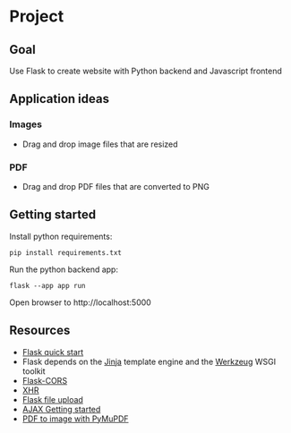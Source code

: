 # Project

## Goal
Use Flask to create website with Python backend and Javascript frontend

## Application ideas

### Images
- Drag and drop image files that are resized
### PDF
- Drag and drop PDF files that are converted to PNG

## Getting started
Install python requirements:

`pip install requirements.txt`

Run the python backend app:

`flask --app app run`

Open browser to http://localhost:5000

## Resources
- [Flask quick start](https://flask.palletsprojects.com/en/2.2.x/quickstart/)
- Flask depends on the [Jinja](https://jinja.palletsprojects.com/) template engine and the [Werkzeug](https://werkzeug.palletsprojects.com/) WSGI toolkit
- [Flask-CORS](https://flask-cors.readthedocs.io/en/latest/index.html)
- [XHR](https://developer.mozilla.org/en-US/docs/Web/API/XMLHttpRequest)
- [Flask file upload](https://flask.palletsprojects.com/en/2.2.x/patterns/fileuploads/)
- [AJAX Getting started](https://developer.mozilla.org/en-US/docs/Web/Guide/AJAX/Getting_Started)
- [PDF to image with PyMuPDF](https://github.com/pymupdf/PyMuPDF)